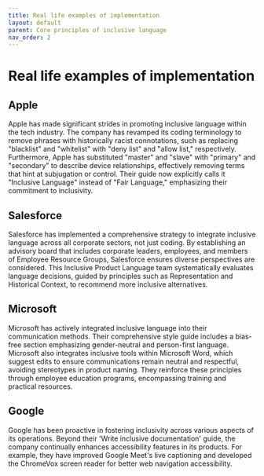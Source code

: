 ```yaml
---
title: Real life examples of implementation
layout: default
parent: Core principles of inclusive language
nav_order: 2
---
```

# Real life examples of implementation

## Apple

Apple has made significant strides in promoting inclusive language within the tech industry. The company has revamped its coding terminology to remove phrases with historically racist connotations, such as replacing "blacklist" and "whitelist" with "deny list" and "allow list," respectively. Furthermore, Apple has substituted "master" and "slave" with "primary" and "secondary" to describe device relationships, effectively removing terms that hint at subjugation or control. Their guide now explicitly calls it "Inclusive Language" instead of "Fair Language," emphasizing their commitment to inclusivity.

## Salesforce

Salesforce has implemented a comprehensive strategy to integrate inclusive language across all corporate sectors, not just coding. By establishing an advisory board that includes corporate leaders, employees, and members of Employee Resource Groups, Salesforce ensures diverse perspectives are considered. This Inclusive Product Language team systematically evaluates language decisions, guided by principles such as Representation and Historical Context, to recommend more inclusive alternatives.

## Microsoft

Microsoft has actively integrated inclusive language into their communication methods. Their comprehensive style guide includes a bias-free section emphasizing gender-neutral and person-first language. Microsoft also integrates inclusive tools within Microsoft Word, which suggest edits to ensure communications remain neutral and respectful, avoiding stereotypes in product naming. They reinforce these principles through employee education programs, encompassing training and practical resources.

## Google

Google has been proactive in fostering inclusivity across various aspects of its operations. Beyond their 'Write inclusive documentation' guide, the company continually enhances accessibility features in its products. For example, they have improved Google Meet's live captioning and developed the ChromeVox screen reader for better web navigation accessibility.
